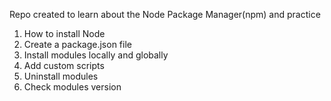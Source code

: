 Repo created to learn about the Node Package Manager(npm) and practice

1. How to install Node
2. Create a package.json file
3. Install modules locally and globally
4. Add custom scripts
5. Uninstall modules
6. Check modules version
